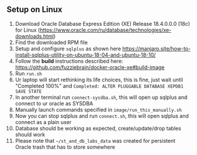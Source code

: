 ## Setup on Linux

1. Download Oracle Database Express Edition (XE) Release 18.4.0.0.0 (18c) for Linux
   (https://www.oracle.com/ru/database/technologies/xe-downloads.html)
2. Find the downloaded RPM file
3. Setup and configure ```sqlplus``` as shown here https://manjaro.site/how-to-install-sqlplus-utility-on-ubuntu-18-04-and-ubuntu-18-10/
4. Follow the **build** instructions described here: https://github.com/fuzziebrain/docker-oracle-xe#build-image
5. Run ```run.sh```
6. Ur laptop will start rethinking its life choices, this is fine, just wait until "Completed 100%" and ```Completed: ALTER PLUGGABLE DATABASE XEPDB1 SAVE STATE```
7. In another terminal run ```connect-sysdba.sh```, this will open up sqlplus and connect to ur oracle as SYSDBA
8. Manually launch commands specified in ```image/run_this_manually.sh```
9. Now you can stop sqlplus and run ```connect.sh```, this will open sqlplus and connect as a plain user
10. Database should be working as expected, create/update/drop tables should work
11. Please note that ```~/st_and_db_labs_data``` was created for persistent Oracle trash that has to store somewhere
